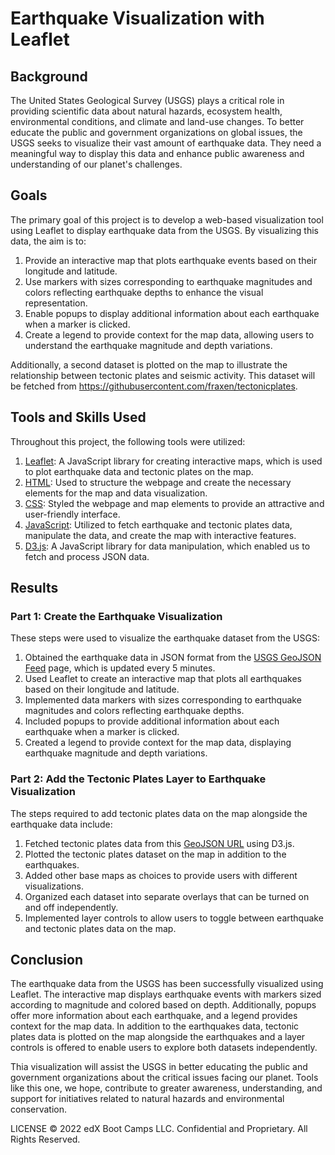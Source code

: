 
# Earthquake Visualization with Leaflet


## Background

The United States Geological Survey (USGS) plays a critical role in providing scientific data about natural hazards, ecosystem health, environmental conditions, and climate and land-use changes. To better educate the public and government organizations on global issues, the USGS seeks to visualize their vast amount of earthquake data. They need a meaningful way to display this data and enhance public awareness and understanding of our planet's challenges.

## Goals

The primary goal of this project is to develop a web-based visualization tool using Leaflet to display earthquake data from the USGS. By visualizing this data, the aim is to:

1. Provide an interactive map that plots earthquake events based on their longitude and latitude.
2. Use markers with sizes corresponding to earthquake magnitudes and colors reflecting earthquake depths to enhance the visual representation.
3. Enable popups to display additional information about each earthquake when a marker is clicked.
4. Create a legend to provide context for the map data, allowing users to understand the earthquake magnitude and depth variations.

Additionally, a second dataset is plotted on the map to illustrate the relationship between tectonic plates and seismic activity. This dataset will be fetched from https://githubusercontent.com/fraxen/tectonicplates.

## Tools and Skills Used

Throughout this project, the following tools were utilized:

1. [Leaflet](https://leafletjs.com/examples/quick-start/): A JavaScript library for creating interactive maps, which is used to plot earthquake data and tectonic plates on the map.
2. [HTML](https://www.w3schools.com/html/): Used to structure the webpage and create the necessary elements for the map and data visualization.
3. [CSS](https://www.w3schools.com/css/): Styled the webpage and map elements to provide an attractive and user-friendly interface.
4. [JavaScript](https://www.w3schools.com/js/): Utilized to fetch earthquake and tectonic plates data, manipulate the data, and create the map with interactive features.
5. [D3.js](https://d3js.org/): A JavaScript library for data manipulation, which enabled us to fetch and process JSON data.

## Results

### Part 1: Create the Earthquake Visualization

These steps were used to visualize the earthquake dataset from the USGS:

1. Obtained the earthquake data in JSON format from the [USGS GeoJSON Feed](https://earthquake.usgs.gov/earthquakes/feed/v1.0/geojson.php) page, which is updated every 5 minutes.
2. Used Leaflet to create an interactive map that plots all earthquakes based on their longitude and latitude.
3. Implemented data markers with sizes corresponding to earthquake magnitudes and colors reflecting earthquake depths.
4. Included popups to provide additional information about each earthquake when a marker is clicked.
5. Created a legend to provide context for the map data, displaying earthquake magnitude and depth variations.

### Part 2: Add the Tectonic Plates Layer to Earthquake Visualization

The steps required to add tectonic plates data on the map alongside the earthquake data include:

1. Fetched tectonic plates data from this [GeoJSON URL](https://github.com/fraxen/tectonicplates/tree/master/GeoJSON) using D3.js.
2. Plotted the tectonic plates dataset on the map in addition to the earthquakes.
3. Added other base maps as choices to provide users with different visualizations.
4. Organized each dataset into separate overlays that can be turned on and off independently.
5. Implemented layer controls to allow users to toggle between earthquake and tectonic plates data on the map.

## Conclusion

The earthquake data from the USGS has been successfully visualized using Leaflet. The interactive map displays earthquake events with markers sized according to magnitude and colored based on depth. Additionally, popups offer more information about each earthquake, and a legend provides context for the map data. In addition to the earthquakes data, tectonic plates data is plotted on the map alongside the earthquakes and a layer controls is offered to enable users to explore both datasets independently.

Thia visualization will assist the USGS in better educating the public and government organizations about the critical issues facing our planet. Tools like this one, we hope, contribute to greater awareness, understanding, and support for initiatives related to natural hazards and environmental conservation.

LICENSE
© 2022 edX Boot Camps LLC. Confidential and Proprietary. All Rights Reserved.